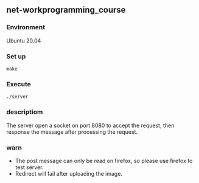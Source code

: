 ## net-workprogramming_course
### Environment
Ubuntu 20.04
### Set up
```
make
```
### Execute
```
./server
```
### descriptiom
The server open a socket on port 8080 to accept the request, then response the message after processing the request.
### warn 
- The post message can only be read on firefox, so please use firefox to test server.
- Redirect will fail after uploading the image.
